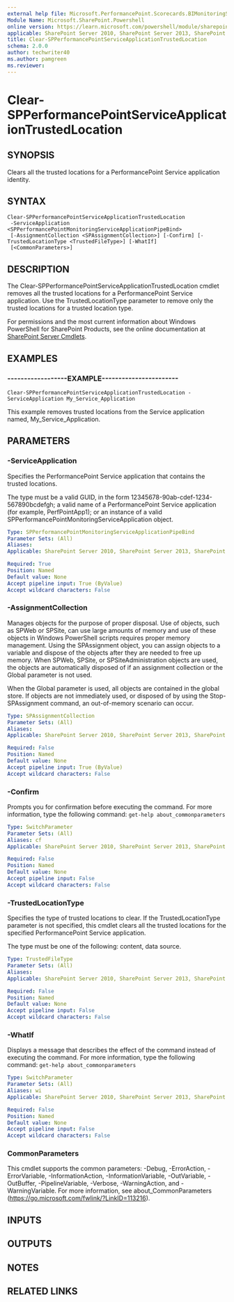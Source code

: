 ```yaml
---
external help file: Microsoft.PerformancePoint.Scorecards.BIMonitoringService.dll-help.xml
Module Name: Microsoft.SharePoint.Powershell
online version: https://learn.microsoft.com/powershell/module/sharepoint-server/clear-spperformancepointserviceapplicationtrustedlocation
applicable: SharePoint Server 2010, SharePoint Server 2013, SharePoint Server 2016, SharePoint Server 2019
title: Clear-SPPerformancePointServiceApplicationTrustedLocation
schema: 2.0.0
author: techwriter40
ms.author: pamgreen
ms.reviewer:
---
```


# Clear-SPPerformancePointServiceApplicationTrustedLocation

## SYNOPSIS
Clears all the trusted locations for a PerformancePoint Service application identity.

## SYNTAX

```
Clear-SPPerformancePointServiceApplicationTrustedLocation
 -ServiceApplication <SPPerformancePointMonitoringServiceApplicationPipeBind>
 [-AssignmentCollection <SPAssignmentCollection>] [-Confirm] [-TrustedLocationType <TrustedFileType>] [-WhatIf]
 [<CommonParameters>]
```

## DESCRIPTION
The Clear-SPPerformancePointServiceApplicationTrustedLocation cmdlet removes all the trusted locations for a PerformancePoint Service application.
Use the TrustedLocationType parameter to remove only the trusted locations for a trusted location type.

For permissions and the most current information about Windows PowerShell for SharePoint Products, see the online documentation at [SharePoint Server Cmdlets](https://learn.microsoft.com/powershell/sharepoint/sharepoint-server/sharepoint-server-cmdlets).

## EXAMPLES

### ------------------EXAMPLE----------------------- 
```
Clear-SPPerformancePointServiceApplicationTrustedLocation -ServiceApplication My_Service_Application
```

This example removes trusted locations from the Service application named, My_Service_Application.

## PARAMETERS

### -ServiceApplication
Specifies the PerformancePoint Service application that contains the trusted locations.

The type must be a valid GUID, in the form 12345678-90ab-cdef-1234-567890bcdefgh; a valid name of a PerformancePoint Service application (for example, PerfPointApp1); or an instance of a valid SPPerformancePointMonitoringServiceApplication object.

```yaml
Type: SPPerformancePointMonitoringServiceApplicationPipeBind
Parameter Sets: (All)
Aliases: 
Applicable: SharePoint Server 2010, SharePoint Server 2013, SharePoint Server 2016, SharePoint Server 2019

Required: True
Position: Named
Default value: None
Accept pipeline input: True (ByValue)
Accept wildcard characters: False
```

### -AssignmentCollection
Manages objects for the purpose of proper disposal.
Use of objects, such as SPWeb or SPSite, can use large amounts of memory and use of these objects in Windows PowerShell scripts requires proper memory management.
Using the SPAssignment object, you can assign objects to a variable and dispose of the objects after they are needed to free up memory.
When SPWeb, SPSite, or SPSiteAdministration objects are used, the objects are automatically disposed of if an assignment collection or the Global parameter is not used.

When the Global parameter is used, all objects are contained in the global store.
If objects are not immediately used, or disposed of by using the Stop-SPAssignment command, an out-of-memory scenario can occur.

```yaml
Type: SPAssignmentCollection
Parameter Sets: (All)
Aliases: 
Applicable: SharePoint Server 2010, SharePoint Server 2013, SharePoint Server 2016, SharePoint Server 2019

Required: False
Position: Named
Default value: None
Accept pipeline input: True (ByValue)
Accept wildcard characters: False
```

### -Confirm
Prompts you for confirmation before executing the command.
For more information, type the following command: `get-help about_commonparameters`

```yaml
Type: SwitchParameter
Parameter Sets: (All)
Aliases: cf
Applicable: SharePoint Server 2010, SharePoint Server 2013, SharePoint Server 2016, SharePoint Server 2019

Required: False
Position: Named
Default value: None
Accept pipeline input: False
Accept wildcard characters: False
```

### -TrustedLocationType
Specifies the type of trusted locations to clear.
If the TrustedLocationType parameter is not specified, this cmdlet clears all the trusted locations for the specified PerformancePoint Service application.

The type must be one of the following: content, data source.

```yaml
Type: TrustedFileType
Parameter Sets: (All)
Aliases: 
Applicable: SharePoint Server 2010, SharePoint Server 2013, SharePoint Server 2016, SharePoint Server 2019

Required: False
Position: Named
Default value: None
Accept pipeline input: False
Accept wildcard characters: False
```

### -WhatIf
Displays a message that describes the effect of the command instead of executing the command.
For more information, type the following command: `get-help about_commonparameters`

```yaml
Type: SwitchParameter
Parameter Sets: (All)
Aliases: wi
Applicable: SharePoint Server 2010, SharePoint Server 2013, SharePoint Server 2016, SharePoint Server 2019

Required: False
Position: Named
Default value: None
Accept pipeline input: False
Accept wildcard characters: False
```

### CommonParameters
This cmdlet supports the common parameters: -Debug, -ErrorAction, -ErrorVariable, -InformationAction, -InformationVariable, -OutVariable, -OutBuffer, -PipelineVariable, -Verbose, -WarningAction, and -WarningVariable. For more information, see about_CommonParameters (https://go.microsoft.com/fwlink/?LinkID=113216).

## INPUTS

## OUTPUTS

## NOTES

## RELATED LINKS
